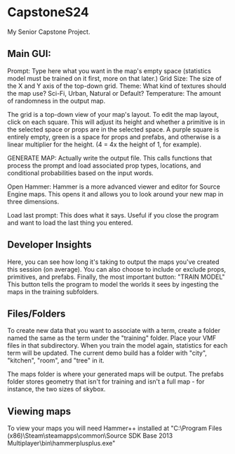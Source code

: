 # CapstoneS24
My Senior Capstone Project.

## Main GUI:
Prompt: Type here what you want in the map's empty space (statistics model must be trained on it first, more on that later.)
Grid Size: The size of the X and Y axis of the top-down grid. 
Theme: What kind of textures should the map use? Sci-Fi, Urban, Natural or Default?
Temperature: The amount of randomness in the output map.

The grid is a top-down view of your map's layout.
To edit the map layout, click on each square. This will adjust its height and whether a primitive is in the selected space or props are in the selected space.
A purple square is entirely empty, green is a space for props and prefabs, and otherwise is a linear multiplier for the height. (4 = 4x the height of 1, for example).

GENERATE MAP: Actually write the output file. This calls functions that process the prompt and load associated prop types, locations, and conditional probabilities based on the input words.

Open Hammer: Hammer is a more advanced viewer and editor for Source Engine maps. This opens it and allows you to look around your new map in three dimensions.

Load last prompt: This does what it says. Useful if you close the program and want to load the last thing you entered.

## Developer Insights

Here, you can see how long it's taking to output the maps you've created this session (on average).
You can also choose to include or exclude props, primitives, and prefabs.
Finally, the most important button: "TRAIN MODEL"
This button tells the program to model the worlds it sees by ingesting the maps in the training subfolders.

## Files/Folders

To create new data that you want to associate with a term, create a folder named the same as the term under the "training" folder. 
Place your VMF files in that subdirectory.
When you train the model again, statistics for each term will be updated.
The current demo build has a folder with "city", "kitchen", "room", and "tree" in it.

The maps folder is where your generated maps will be output.
The prefabs folder stores geometry that isn't for training and isn't a full map - for instance, the two sizes of skybox.

## Viewing maps

To view your maps you will need Hammer++ installed at "C:\Program Files (x86)\Steam\steamapps\common\Source SDK Base 2013 Multiplayer\bin\hammerplusplus.exe"
